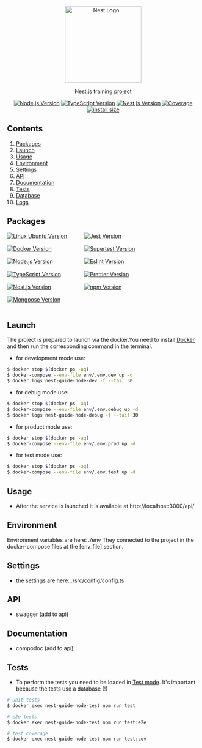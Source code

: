 <p align="center">
  <a href="http://nestjs.com/" target="blank"><img src="https://nestjs.com/img/logo-small.svg" width="200" alt="Nest Logo" /></a>
</p>

<p align="center">Nest.js training project</p>
<p align="center">
  <a href="https://nodejs.org/en/about" target="_blank"><img src="https://img.shields.io/badge/Node.js-v18.16.0-blue?logo=nodedotjs" alt="Node.js Version" /></a>
  <a href="https://www.typescriptlang.org/" target="_blank"><img src="https://img.shields.io/badge/TypeScript-v4.7.4-blue?logo=typescript" alt="TypeScript Version" /></a>
  <a href="https://nestjs.com/" target="_blank"><img src="https://img.shields.io/badge/Nest.js-v9.4.2-blue?logo=nestjs" alt="Nest.js Version" /></a>
  <a href="" target="_blank"><img src="https://img.shields.io/badge/covarage-5%25-%2300c642?style=flat" alt="Coverage" /></a>
  <a href="" rel="nofollow"><img src="https://img.shields.io/badge/istall_size-136%20KB-%23ebdb32?style=flat" alt="install size"></a>
</p>

## Contents
1. [Packages](#packages)
2. [Launch](#launch)
3. [Usage](#usage)
4. [Environment](#environment)
5. [Settings](#settings)
6. [API](#api)
7. [Documentation](#documentation)
8. [Tests](#tests)
9. [Database](#database)
10. [Logs](#logs)

## Packages

<div>
    <div>
      <div style="display: flex; flex-wrap: wrap; height: 200px;">
        <div style="width: 40%; height: fit-content;"><a href="https://ubuntu.com/" target="_blank"><img src="https://img.shields.io/badge/Linux_Ubuntu-v22.04-blue?style=for-the-badge&logo=ubuntu" alt="Linux Ubuntu Version" /></a></div>
        <div style="width: 40%; height: fit-content;"><a href="https://jestjs.io/" target="_blank"><img src="https://img.shields.io/badge/Jest-v29.0.5-blue?style=for-the-badge&logo=jest" alt="Jest Version" /></a></div>
        <div style="width: 40%; height: fit-content;"><a href="https://www.docker.com/products/docker-desktop/" target="_blank"><img src="https://img.shields.io/badge/docker-v24.0.2-blue?style=for-the-badge&logo=docker" alt="Docker Version" /></a></div>
        <div style="width: 40%; height: fit-content;"><a href="https://www.npmjs.com/package/supertest" target="_blank"><img src="https://img.shields.io/badge/supertest-v6.1.3-blue?style=for-the-badge" alt="Supertest Version" /></a></div>
        <div style="width: 40%; height: fit-content;"><a href="https://nodejs.org/en/about" target="_blank"><img src="https://img.shields.io/badge/Node.js-v18.16.0-blue?style=for-the-badge&logo=nodedotjs" alt="Node.js Version" /></a></div>
        <div style="width: 40%; height: fit-content;"><a href="https://eslint.org/" target="_blank"><img src="https://img.shields.io/badge/eslint-v8.51.0-blue?style=for-the-badge&logo=eslint" alt="Eslint Version" /></a></div>
        <div style="width: 40%; height: fit-content;"><a href="https://www.typescriptlang.org/" target="_blank"><img src="https://img.shields.io/badge/TypeScript-v4.7.4-blue?style=for-the-badge&logo=typescript" alt="TypeScript Version" /></a></div>
        <div style="width: 40%; height: fit-content;"><a href="https://prettier.io/" target="_blank"><img src="https://img.shields.io/badge/prettier-v2.3.2-blue?style=for-the-badge&logo=prettier" alt="Prettier Version" /></a></div>
        <div style="width: 40%; height: fit-content;"><a href="https://nestjs.com/" target="_blank"><img src="https://img.shields.io/badge/Nest.js-v9.4.2-blue?style=for-the-badge&logo=nestjs" alt="Nest.js Version" /></a></div>
        <div style="width: 40%; height: fit-content;"><a href="https://www.npmjs.com/" target="_blank"><img src="https://img.shields.io/badge/npm-v9.5.1-blue?style=for-the-badge&logo=npm" alt="npm Version" /></a></div>
        <div style="width: 40%; height: fit-content;"><a href="https://www.npmjs.com/package/mongoose" target="_blank"><img src="https://img.shields.io/badge/mongoose-v7.6.2-blue?style=for-the-badge&logo=mongoose" alt="Mongoose Version" /></a></div>
        </div>
    </div>
</div>

## Launch
The project is prepared to launch via the docker.You need to install
<a href="https://www.docker.com/products/docker-desktop/" target="_blank">Docker</a>
and then run the corresponding command in the terminal.

* for development mode use:
``` bash
$ docker stop $(docker ps -aq)
$ docker-compose --env-file env/.env.dev up -d
$ docker logs nest-guide-node-dev -f --tail 30
```
* for debug mode use:
``` bash
$ docker stop $(docker ps -aq)
$ docker-compose --env-file env/.env.debug up -d
$ docker logs nest-guide-node-debug -f --tail 30
```
* for product mode use:
``` bash
$ docker stop $(docker ps -aq)
$ docker-compose --env-file env/.env.prod up -d
```
* for test mode use:
``` bash
$ docker stop $(docker ps -aq)
$ docker-compose --env-file env/.env.test up -d
```

## Usage

* After the service is launched it is available at http://localhost:3000/api/

## Environment

Environment variables are here: ./env
They connected to the project in the docker-compose files at the [env_file] section.

## Settings

* the settings are here: ./src/config/config.ts

## API

* swagger (add to api)

## Documentation

* compodoc (add to api)

## Tests

* To perform the tests you need to be loaded in [Test mode](#Launch). It's important because the tests use a database (!)

```bash
# unit tests
$ docker exec nest-guide-node-test npm run test
```

```bash
# e2e tests
$ docker exec nest-guide-node-test npm run test:e2e
```

```bash
# test coverage
$ docker exec nest-guide-node-test npm run test:cov
```
